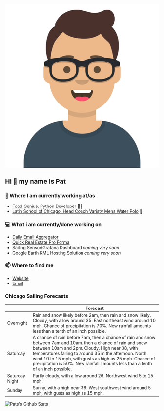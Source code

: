 [![Social banner for p-j-falconer](https://raw.githubusercontent.com/P-J-FALCONER/P-J-FALCONER/master/assets/avataaars.svg)](https://patfalconer.com/)
## Hi :wave: my name is Pat

### 💼 Where I am currently working at/as
- [Food Genius: Python Developer](https://getfoodgenius.com/) 🍔🐍
- [Latin School of Chicago: Head Coach Varisty Mens Water Polo](https://www.latinschool.org/) 🤽


### 💻 What i am currently/done working on
 - [Daily Email Aggregator](https://github.com/P-J-FALCONER/dott_daily_mail)
 - [Quick Real Estate Pro Forma](https://github.com/P-J-FALCONER/henry)
 - Sailing Sensor/Grafana Dashboard *coming very soon*
 - Google Earth KML Hosting Solution *coming very soon*

### 📫 Where to find me
 - [Website](https://patfalconer.com/)
 - [Email](mailto:patrick.j.falconer@gmail.com)


### Chicago Sailing Forecasts
|   | Forecast  |
|---|---|
| Overnight | Rain and snow likely before 2am, then rain and snow likely. Cloudy, with a low around 35. East northeast wind around 10 mph. Chance of precipitation is 70%. New rainfall amounts less than a tenth of an inch possible. |
| Saturday | A chance of rain before 7am, then a chance of rain and snow between 7am and 10am, then a chance of rain and snow between 10am and 2pm. Cloudy. High near 38, with temperatures falling to around 35 in the afternoon. North wind 10 to 15 mph, with gusts as high as 25 mph. Chance of precipitation is 50%. New rainfall amounts less than a tenth of an inch possible. |
| Saturday Night | Partly cloudy, with a low around 26. Northwest wind 5 to 15 mph. |
| Sunday | Sunny, with a high near 36. West southwest wind around 5 mph, with gusts as high as 15 mph. |

![Pats's Github Stats](https://github-readme-stats.vercel.app/api?username=p-j-falconer&show_icons=true&theme=radical)
